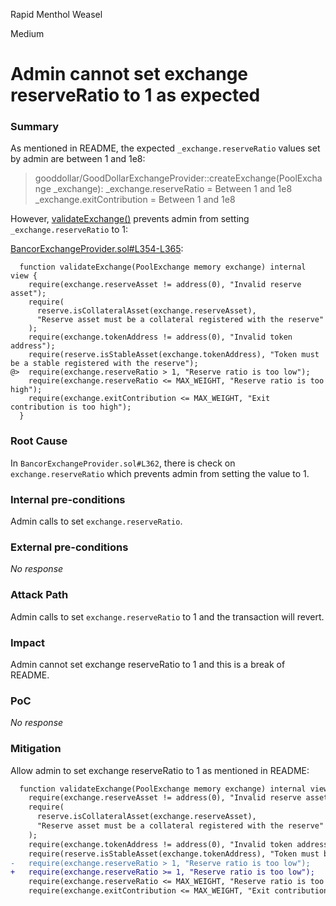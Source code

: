 Rapid Menthol Weasel

Medium

# Admin cannot set exchange reserveRatio to 1 as expected

### Summary

As mentioned in README, the expected `_exchange.reserveRatio` values set by admin are between 1 and 1e8:

>gooddollar/GoodDollarExchangeProvider::createExchange(PoolExchange _exchange):
_exchange.reserveRatio = Between 1 and 1e8
 _exchange.exitContribution = Between 1 and 1e8

However, [validateExchange()](https://github.com/sherlock-audit/2024-10-mento-update/blob/main/mento-core/contracts/goodDollar/BancorExchangeProvider.sol#L354) prevents admin from setting `_exchange.reserveRatio` to 1:

[BancorExchangeProvider.sol#L354-L365](https://github.com/sherlock-audit/2024-10-mento-update/blob/main/mento-core/contracts/goodDollar/BancorExchangeProvider.sol#L354-L365):
```solidity
  function validateExchange(PoolExchange memory exchange) internal view {
    require(exchange.reserveAsset != address(0), "Invalid reserve asset");
    require(
      reserve.isCollateralAsset(exchange.reserveAsset),
      "Reserve asset must be a collateral registered with the reserve"
    );
    require(exchange.tokenAddress != address(0), "Invalid token address");
    require(reserve.isStableAsset(exchange.tokenAddress), "Token must be a stable registered with the reserve");
@>  require(exchange.reserveRatio > 1, "Reserve ratio is too low");
    require(exchange.reserveRatio <= MAX_WEIGHT, "Reserve ratio is too high");
    require(exchange.exitContribution <= MAX_WEIGHT, "Exit contribution is too high");
  }
```

### Root Cause

In `BancorExchangeProvider.sol#L362`, there is check on `exchange.reserveRatio` which prevents admin from setting the value to 1.

### Internal pre-conditions

Admin calls to set `exchange.reserveRatio`.

### External pre-conditions

_No response_

### Attack Path

Admin calls to set `exchange.reserveRatio` to 1 and the transaction will revert.

### Impact

Admin cannot set exchange reserveRatio to 1 and this is a break of README.

### PoC

_No response_

### Mitigation

Allow admin to set exchange reserveRatio to 1 as mentioned in README:

```diff
  function validateExchange(PoolExchange memory exchange) internal view {
    require(exchange.reserveAsset != address(0), "Invalid reserve asset");
    require(
      reserve.isCollateralAsset(exchange.reserveAsset),
      "Reserve asset must be a collateral registered with the reserve"
    );
    require(exchange.tokenAddress != address(0), "Invalid token address");
    require(reserve.isStableAsset(exchange.tokenAddress), "Token must be a stable registered with the reserve");
-   require(exchange.reserveRatio > 1, "Reserve ratio is too low");
+   require(exchange.reserveRatio >= 1, "Reserve ratio is too low");
    require(exchange.reserveRatio <= MAX_WEIGHT, "Reserve ratio is too high");
    require(exchange.exitContribution <= MAX_WEIGHT, "Exit contribution is too high");
```